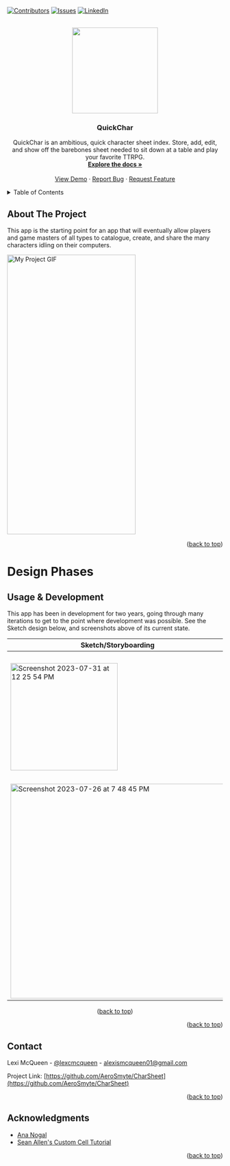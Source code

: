 <!-- Improved compatibility of back to top link: See: https://github.com/othneildrew/Best-README-Template/pull/73 -->
<a name="readme-top"></a>
<!--
*** Thanks for checking out the Best-README-Template. If you have a suggestion
*** that would make this better, please fork the repo and create a pull request
*** or simply open an issue with the tag "enhancement".
*** Don't forget to give the project a star!
*** Thanks again! Now go create something AMAZING! :D
-->



<!-- PROJECT SHIELDS -->
<!--
*** I'm using markdown "reference style" links for readability.
*** Reference links are enclosed in brackets [ ] instead of parentheses ( ).
*** See the bottom of this document for the declaration of the reference variables
*** for contributors-url, forks-url, etc. This is an optional, concise syntax you may use.
*** https://www.markdownguide.org/basic-syntax/#reference-style-links
-->
[![Contributors][contributors-shield]][contributors-url]
[![Issues][issues-shield]][issues-url]
[![LinkedIn][linkedin-shield]][linkedin-url]



<!-- PROJECT LOGO -->
<br />
<div align="center">
  <a href="[https://github.com/AeroSmyte/CharSheet/tree/main]">
  <img width="200" src="https://github.com/AeroSmyte/QuickChar/assets/10874878/54d7ea43-0104-44c0-b0be-d62309b4a6e0">
<!--     <img src="images/logo.png" alt="Logo" width="80" height="80"> -->
  </a>


<h3 align="center">QuickChar</h3>

  <p align="center">
    QuickChar is an ambitious, quick character sheet index. Store, add, edit, and show off the barebones sheet needed to sit down at a table and play your favorite TTRPG.
    <br />
    <a href="[https://github.com/AeroSmyte/CharSheet/tree/main]"><strong>Explore the docs »</strong></a>
    <br />
    <br />
    <a href="https://github.com/AeroSmyte/CharSheet">View Demo</a>
    ·
    <a href="https://github.com/AeroSmyte/CharSheet/issues">Report Bug</a>
    ·
    <a href="https://github.com/AeroSmyte/CharSheet/issues">Request Feature</a>
  </p>
</div>



<!-- TABLE OF CONTENTS -->
<details>
  <summary>Table of Contents</summary>
  <ol>
    <li>
      <a href="#about-the-project">About The Project</a>
      <ul>
        <li><a href="#built-with">Design Phases</a></li>
      </ul>
    </li>
    <li><a href="#usage">Usage</a></li>
    <li><a href="#license">License</a></li>
    <li><a href="#contact">Contact</a></li>
    <li><a href="#acknowledgments">Acknowledgments</a></li>
  </ol>
</details>



<!-- ABOUT THE PROJECT -->
## About The Project

This app is the starting point for an app that will eventually allow players and game masters of all types to catalogue, create, and share the many characters idling on their computers. 

<!--  ![Simulator Screenshot - iPhone 14 Pro - 2023-08-23 at 17 01 24](https://github.com/AeroSmyte/QuickChar/assets/10874878/8be6c337-abeb-4c67-913f-88d74cb18b97) -->

  <img src="https://github.com/AeroSmyte/QuickChar/assets/10874878/c00d923e-53cf-4ba7-b670-e6527a660c01" alt="My Project GIF" width="300" height="651">


<p align="right">(<a href="#readme-top">back to top</a>)</p>


# Design Phases

  



<!-- USAGE EXAMPLES -->
## Usage & Development

This app has been in development for two years, going through many iterations to get to the point where development was possible. See the Sketch design below, and screenshots above of its current state.

| Sketch/Storyboarding | V0 | V1.0 |
| ------------- |-------------| -------------|
| <img width="250" alt="Screenshot 2023-07-31 at 12 25 54 PM" src="https://github.com/AeroSmyte/QuickChar/assets/10874878/26699faf-159c-4b5e-b275-1e5e1f9f9b91">| <img width="300" alt="Screenshot 2023-07-25 at 1 45 55 PM" src="https://github.com/AeroSmyte/QuickChar/assets/10874878/c5b4dbfa-9d00-457b-a3bd-d42dcc106d9e">| <img width="300" src="https://github.com/AeroSmyte/QuickChar/assets/10874878/5608bc81-142f-48f5-957b-b73933074b7c">
| <img width="500" alt="Screenshot 2023-07-26 at 7 48 45 PM" src="https://github.com/AeroSmyte/QuickChar/assets/10874878/9ebb9cfa-959e-4f29-9039-3b5f3cb56d03"> |<img width="300" alt="Screenshot 2023-07-25 at 1 46 59 PM" src="https://github.com/AeroSmyte/QuickChar/assets/10874878/9eea61cb-f6c2-4ec7-b315-91ea12f2c7e8">| <img width="300" alt="Simulator Screenshot - iPhone 14 Pro - 2023-08-23 at 17 13 15" src="https://github.com/AeroSmyte/QuickChar/assets/10874878/0d9db378-9163-428c-8225-f93732635e42"> |



<p align="center">(<a href="#readme-top">back to top</a>)</p>

<p align="right">(<a href="#readme-top">back to top</a>)</p>


<!-- LICENSE 
## License

Distributed under the MIT License. See `LICENSE.txt` for more information.

<p align="right">(<a href="#readme-top">back to top</a>)</p>

-->



<!-- CONTACT -->
## Contact

Lexi McQueen - [@lexcmcqueen](https://twitter.com/lexcmcqueen) - alexismcqueen01@gmail.com

Project Link: [https://github.com/AeroSmyte/CharSheet](https://github.com/AeroSmyte/CharSheet)

<p align="right">(<a href="#readme-top">back to top</a>)</p>



<!-- ACKNOWLEDGMENTS -->
## Acknowledgments

* [Ana Nogal](https://github.com/ananogal)
* [Sean Allen's Custom Cell Tutorial](https://www.youtube.com/watch?v=k5rupivxnMA&list=PL8seg1JPkqgHyWCBHwXGmfysQpEQTfC3z&t=135)

<p align="right">(<a href="#readme-top">back to top</a>)</p>



<!-- MARKDOWN LINKS & IMAGES -->
<!-- https://www.markdownguide.org/basic-syntax/#reference-style-links -->
[contributors-shield]: https://img.shields.io/github/contributors/AeroSmyte/QuickChar.svg?style=for-the-badge
[contributors-url]: https://github.com/AeroSmyte/QuickChar/graphs/contributors
[stars-shield]: https://img.shields.io/github/stars/AeroSmyte/QuickChar.svg?style=for-the-badge
[stars-url]: https://github.com/AeroSmyte/QuickChar/stargazers
[issues-shield]: https://img.shields.io/github/issues/AeroSmyte/QuickChar.svg?style=for-the-badge
[issues-url]: https://github.com/AeroSmyte/QuickChar/issues
[license-shield]: https://img.shields.io/github/license/github_username/repo_name.svg?style=for-the-badge
[license-url]: https://github.com/github_username/repo_name/blob/master/LICENSE.txt
[linkedin-shield]: https://img.shields.io/badge/-LinkedIn-black.svg?style=for-the-badge&logo=linkedin&colorB=555
[linkedin-url]: [https://linkedin.com/in/alexis-mcqueen-34070b149]
